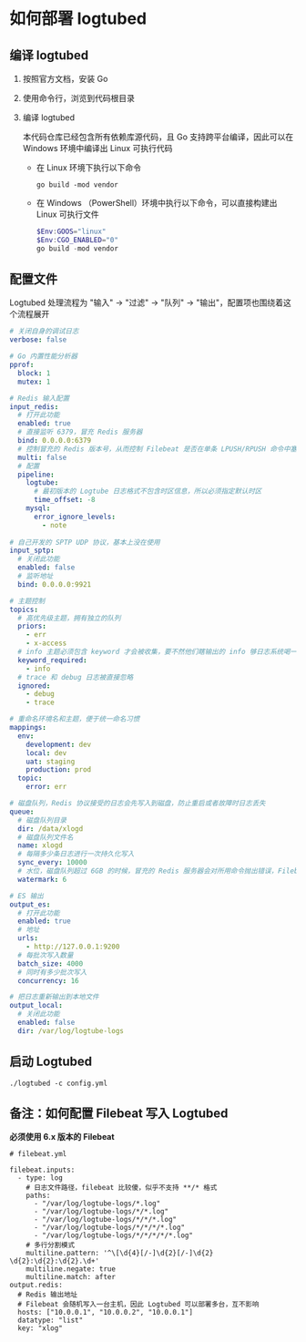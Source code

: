 # 如何部署 logtubed

## 编译 logtubed

1. 按照官方文档，安装 Go
2. 使用命令行，浏览到代码根目录
3. 编译 logtubed

    本代码仓库已经包含所有依赖库源代码，且 Go 支持跨平台编译，因此可以在 Windows 环境中编译出 Linux 可执行代码

    * 在 Linux 环境下执行以下命令
    
        ```shell
        go build -mod vendor
        ```
    
    * 在 Windows （PowerShell）环境中执行以下命令，可以直接构建出 Linux 可执行文件

        ```powershell
        $Env:GOOS="linux"
        $Env:CGO_ENABLED="0"
        go build -mod vendor
        ```

## 配置文件

Logtubed 处理流程为 "输入" -> "过滤" -> "队列" -> "输出"，配置项也围绕着这个流程展开

```yaml
# 关闭自身的调试日志
verbose: false

# Go 内置性能分析器
pprof:
  block: 1
  mutex: 1

# Redis 输入配置
input_redis:
  # 打开此功能
  enabled: true
  # 直接监听 6379，冒充 Redis 服务器
  bind: 0.0.0.0:6379
  # 控制冒充的 Redis 版本号，从而控制 Filebeat 是否在单条 LPUSH/RPUSH 命令中塞多条日志
  multi: false
  # 配置
  pipeline:
    logtube:
      # 最初版本的 Logtube 日志格式不包含时区信息，所以必须指定默认时区
      time_offset: -8
    mysql:
      error_ignore_levels:
        - note
        
# 自己开发的 SPTP UDP 协议，基本上没在使用
input_sptp:
  # 关闭此功能
  enabled: false
  # 监听地址
  bind: 0.0.0.0:9921

# 主题控制
topics:
  # 高优先级主题，拥有独立的队列
  priors:
    - err
    - x-access
  # info 主题必须包含 keyword 才会被收集，要不然他们瞎输出的 info 够日志系统喝一壶
  keyword_required:
    - info
  # trace 和 debug 日志被直接忽略
  ignored:
    - debug
    - trace

# 重命名环境名和主题，便于统一命名习惯
mappings:
  env:
    development: dev
    local: dev
    uat: staging
    production: prod
  topic:
    error: err

# 磁盘队列，Redis 协议接受的日志会先写入到磁盘，防止重启或者故障时日志丢失
queue:
  # 磁盘队列目录
  dir: /data/xlogd
  # 磁盘队列文件名
  name: xlogd
  # 每隔多少条日志进行一次持久化写入
  sync_every: 10000
  # 水位，磁盘队列超过 6GB 的时候，冒充的 Redis 服务器会对所用命令抛出错误，Filebeat 收到错误就会暂停写入并重连
  watermark: 6

# ES 输出
output_es:
  # 打开此功能
  enabled: true
  # 地址
  urls:
    - http://127.0.0.1:9200
  # 每批次写入数量
  batch_size: 4000
  # 同时有多少批次写入
  concurrency: 16

# 把日志重新输出到本地文件
output_local:
  # 关闭此功能
  enabled: false
  dir: /var/log/logtube-logs
```

## 启动 Logtubed

```
./logtubed -c config.yml
```

## 备注：如何配置 Filebeat 写入 Logtubed

**必须使用 6.x 版本的 Filebeat**

```
# filebeat.yml

filebeat.inputs:
  - type: log
    # 日志文件路径，filebeat 比较傻，似乎不支持 **/* 格式
    paths:
      - "/var/log/logtube-logs/*.log"
      - "/var/log/logtube-logs/*/*.log"
      - "/var/log/logtube-logs/*/*/*.log"
      - "/var/log/logtube-logs/*/*/*/*.log"
      - "/var/log/logtube-logs/*/*/*/*/*.log"
    # 多行分割模式
    multiline.pattern: '^\[\d{4}[/-]\d{2}[/-]\d{2} \d{2}:\d{2}:\d{2}.\d+'
    multiline.negate: true
    multiline.match: after
output.redis:
  # Redis 输出地址
  # Filebeat 会随机写入一台主机，因此 Logtubed 可以部署多台，互不影响
  hosts: ["10.0.0.1", "10.0.0.2", "10.0.0.1"]
  datatype: "list"
  key: "xlog"
```
